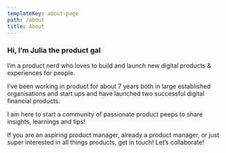 ```yaml
---
templateKey: about-page
path: /about
title: About
---
```

### Hi, I’m Julia the product gal

I’m a product nerd who loves to build and launch new digital products & experiences for people.

I’ve been working in product for about 7 years both in large established organisations and start ups and have launched two successful digital financial products.

I am here to start a community of passionate product peeps to share insights, learnings and tips!

If you are an aspiring product manager, already a product manager, or just super interested in all things products, get in touch! Let’s collaborate!